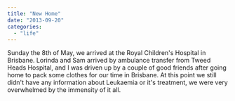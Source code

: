 ```yaml
---
title: "New Home"
date: "2013-09-20"
categories: 
  - "life"
---
```


Sunday the 8th of May, we arrived at the Royal Children's Hospital in Brisbane. Lorinda and Sam arrived by ambulance transfer from Tweed Heads Hospital, and I was driven up by a couple of good friends after going home to pack some clothes for our time in Brisbane. At this point we still didn't have any information about Leukaemia or it's treatment, we were very overwhelmed by the immensity of it all.
